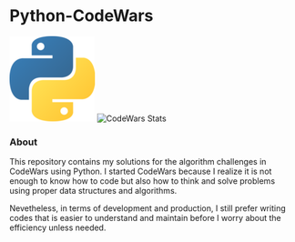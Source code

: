 # Python-CodeWars

![Python-Logo](/python_logo.png?raw=true)
![CodeWars Stats](https://www.codewars.com/users/romnegrillo/badges/large)

### About

This repository contains my solutions for the 
algorithm challenges in CodeWars using Python.
I started CodeWars because I realize it is not enough to
know how to code but also how to think and solve
problems using proper data structures and algorithms.

Nevetheless, in terms of development and
production, I still prefer writing codes that is 
easier to understand and maintain before I worry
about the efficiency unless needed.


